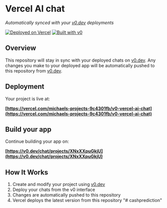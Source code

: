 # Vercel AI chat

*Automatically synced with your [v0.dev](https://v0.dev) deployments*

[![Deployed on Vercel](https://img.shields.io/badge/Deployed%20on-Vercel-black?style=for-the-badge&logo=vercel)](https://vercel.com/michaels-projects-9c4301fb/v0-vercel-ai-chat)
[![Built with v0](https://img.shields.io/badge/Built%20with-v0.dev-black?style=for-the-badge)](https://v0.dev/chat/projects/XNxXXpuGkjU)

## Overview

This repository will stay in sync with your deployed chats on [v0.dev](https://v0.dev).
Any changes you make to your deployed app will be automatically pushed to this repository from [v0.dev](https://v0.dev).

## Deployment

Your project is live at:

**[https://vercel.com/michaels-projects-9c4301fb/v0-vercel-ai-chat](https://vercel.com/michaels-projects-9c4301fb/v0-vercel-ai-chat)**

## Build your app

Continue building your app on:

**[https://v0.dev/chat/projects/XNxXXpuGkjU](https://v0.dev/chat/projects/XNxXXpuGkjU)**

## How It Works

1. Create and modify your project using [v0.dev](https://v0.dev)
2. Deploy your chats from the v0 interface
3. Changes are automatically pushed to this repository
4. Vercel deploys the latest version from this repository
"# cashprediction" 
